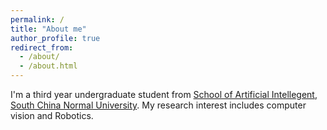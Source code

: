 ```yaml
---
permalink: /
title: "About me"
author_profile: true
redirect_from: 
  - /about/
  - /about.html
---
```


I'm a third year undergraduate student from [School of Artificial Intellegent](http://ai.scnu.edu.cn/), [South China Normal University](https://www.scnu.edu.cn/). My research interest includes computer vision and Robotics.
